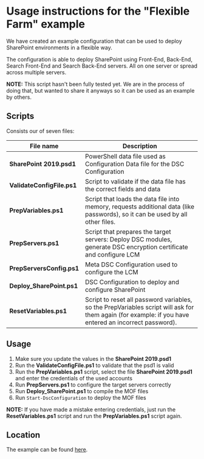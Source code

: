 # Usage instructions for the "Flexible Farm" example

We have created an example configuration that can be used to deploy SharePoint environments in a flexible way.

The configuration is able to deploy SharePoint using Front-End, Back-End, Search Front-End and Search Back-End servers. All on one server or spread across multiple servers.

**NOTE:** This script hasn't been fully tested yet. We are in the process of doing that, but wanted to share it anyways so it can be used as an example by others.

## Scripts

Consists our of seven files:

| File name | Description | 
| --- | ---| 
| **SharePoint 2019.psd1** | PowerShell data file used as Configuration Data file for the DSC Configuration|
| **ValidateConfigFile.ps1** | Script to validate if the data file has the correct fields and data |
| **PrepVariables.ps1** | Script that loads the data file into memory, requests additional data (like passwords), so it can be used by all other files. |
| **PrepServers.ps1** | Script that prepares the target servers: Deploy DSC modules, generate DSC encryption certificate and configure LCM |
| **PrepServersConfig.ps1** | Meta DSC Configuration used to configure the LCM |
| **Deploy_SharePoint.ps1** | DSC Configuration to deploy and configure SharePoint |
| **ResetVariables.ps1** | Script to reset all password variables, so the PrepVariables script will ask for them again (for example: if you have entered an incorrect password). |

## Usage

1. Make sure you update the values in the **SharePoint 2019.psd1**
1. Run the **ValidateConfigFile.ps1** to validate that the psd1 is valid
1. Run the **PrepVariables.ps1** script, select the file **SharePoint 2019.psd1** and enter the credentials of the used accounts
1. Run **PrepServers.ps1** to configure the target servers correctly
1. Run **Deploy_SharePoint.ps1** to compile the MOF files
1. Run `Start-DscConfiguration` to deploy the MOF files

**NOTE:** If you have made a mistake entering credentials, just run the **ResetVariables.ps1** script and run the **PrepVariables.ps1** script again.

## Location

The example can be found [here](https://github.com/dsccommunity/SharePointDsc/tree/master/SharePointDsc/Examples/Flexible%20Farm).
